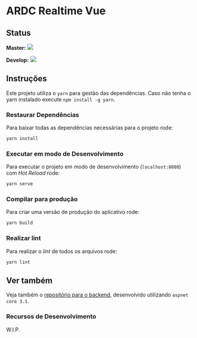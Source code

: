 # ARDC Realtime Vue

## Status

**Master:** ![](https://github.com/rodolphocastro/ARDC.RealTime.Vue/workflows/Node%20CI/badge.svg?branch=master)

**Develop:** ![](https://github.com/rodolphocastro/ARDC.RealTime.Vue/workflows/Node%20CI/badge.svg?branch=develop)

## Instruções

Este projeto utiliza o `yarn` para gestão das dependências. Caso não tenha o yarn instalado execute `npm install -g yarn`.

### Restaurar Dependências

Para baixar todas as dependências necessárias para o projeto rode:

```bash
yarn install
```

### Executar em modo de Desenvolvimento

Para executar o projeto em modo de desenvolvimento (`localhost:8080`) com *Hot Reload* rode:

```bash
yarn serve
```

### Compilar para produção

Para criar uma versão de produção do aplicativo rode:

```bash
yarn build
```

### Realizar lint

Para realizar o *lint* de todos os arquivos rode:

```bash
yarn lint
```

## Ver também

Veja também o [repositório para o backend](https://github.com/rodolphocastro/ARDC.RealTime.Backend/), desenvolvido utilizando `aspnet core 3.1`. 

### Recursos de Desenvolvimento

W.I.P.